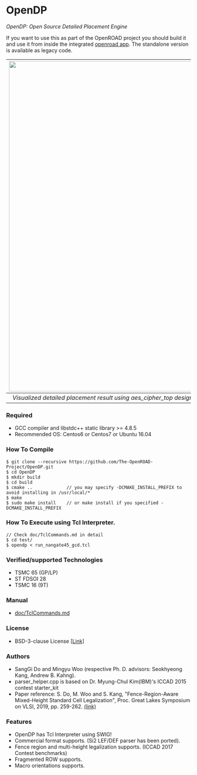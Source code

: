 # OpenDP
*OpenDP: Open Source Detailed Placement Engine*

If you want to use this as part of the OpenROAD project you should build it and use it from inside the integrated [openroad app](https://github.com/The-OpenROAD-Project/OpenROAD). The standalone version is available as legacy code.

| <img src="/doc/image/OpenDP_sample.jpg" width=900px> | 
|:--:| 
| *Visualized detailed placement result using aes_cipher_top design with innovus initial placement; OpenDP_sample.jpg* |
### Required
* GCC compiler and libstdc++ static library >= 4.8.5
* Recommended OS: Centos6 or Centos7 or Ubuntu 16.04

### How To Compile
    $ git clone --recursive https://github.com/The-OpenROAD-Project/OpenDP.git
    $ cd OpenDP
    $ mkdir build
    $ cd build 
    $ cmake ..             // you may specify -DCMAKE_INSTALL_PREFIX to avoid installing in /usr/local/*
    $ make
    $ sudo make install    // or make install if you specified -DCMAKE_INSTALL_PREFIX

### How To Execute using Tcl Interpreter. 
    // Check doc/TclCommands.md in detail
    $ cd test/
    $ opendp < run_nangate45_gcd.tcl


### Verified/supported Technologies
* TSMC 65 (GP/LP)
* ST FDSOI 28
* TSMC 16 (9T)

### Manual
* [doc/TclCommands.md](doc/TclCommands.md)

### License
* BSD-3-clause License [[Link]](LICENSE)

### Authors
- SangGi Do and Mingyu Woo (respective Ph. D. advisors: Seokhyeong Kang, Andrew B. Kahng).
- parser_helper.cpp is based on Dr. Myung-Chul Kim(IBM)'s ICCAD 2015 contest starter_kit
- Paper reference: S. Do, M. Woo and S. Kang, "Fence-Region-Aware Mixed-Height Standard Cell Legalization", Proc. Great Lakes Symposium on VLSI, 2019, pp. 259-262. [(link)](https://dl.acm.org/citation.cfm?id=3318012)

### Features
- OpenDP has Tcl Interpreter using SWIG!
- Commercial format supports. (Si2 LEF/DEF parser has been ported).
- Fence region and multi-height legalization supports. (ICCAD 2017 Contest benchmarks)
- Fragmented ROW supports.
- Macro orientations supports.
